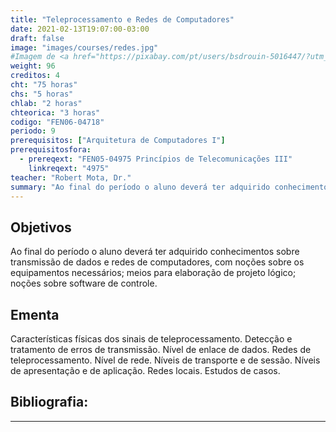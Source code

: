 ```yaml
---
title: "Teleprocessamento e Redes de Computadores"
date: 2021-02-13T19:07:00-03:00
draft: false
image: "images/courses/redes.jpg"
#Imagem de <a href="https://pixabay.com/pt/users/bsdrouin-5016447/?utm_source=link-attribution&amp;utm_medium=referral&amp;utm_campaign=image&amp;utm_content=2402637">Bethany Drouin</a> por <a href="https://pixabay.com/pt/?utm_source=link-attribution&amp;utm_medium=referral&amp;utm_campaign=image&amp;utm_content=2402637">Pixabay</a>
weight: 96
creditos: 4
cht: "75 horas"
chs: "5 horas"
chlab: "2 horas"
chteorica: "3 horas"
codigo: "FEN06-04718"
periodo: 9
prerequisitos: ["Arquitetura de Computadores I"]
prerequisitosfora:
  - prereqext: "FEN05-04975	Princípios de Telecomunicações III"
    linkreqext: "4975"
teacher: "Robert Mota, Dr."
summary: "Ao final do período o aluno deverá ter adquirido conhecimentos sobre transmissão de dados e redes de computadores, com noções sobre os equipamentos necessários; meios para elaboração de projeto lógico; noções sobre software de controle."
---
```

## Objetivos
Ao final do período o aluno deverá ter adquirido conhecimentos sobre transmissão de dados e redes de computadores, com noções sobre os equipamentos necessários; meios para elaboração de projeto lógico; noções sobre software de controle.

## Ementa
Características físicas dos sinais de teleprocessamento. Detecção e tratamento de erros de transmissão. Nível de enlace de dados. Redes de teleprocessamento. Nível de rede. Níveis de transporte e de sessão. Níveis de apresentação e de aplicação. Redes locais. Estudos de casos.

## Bibliografia:

---
